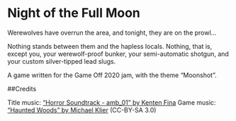# Night of the Full Moon

Werewolves have overrun the area, and tonight, they are on the prowl…

Nothing stands between them and the hapless locals. Nothing, that is,
except you, your werewolf-proof bunker, your semi-automatic shotgun,
and your custom silver-tipped lead slugs.

A game written for the Game Off 2020 jam, with the theme “Moonshot”.

##Credits

Title music: [“Horror Soundtrack - amb_01” by Kenten Fina](https://opengameart.org/content/horror-soundtrack-8-tracks-the-hangar)
Game music: [“Haunted Woods” by Michael Klier](https://opengameart.org/content/haunted-woods-horror-drone) (CC-BY-SA 3.0)

